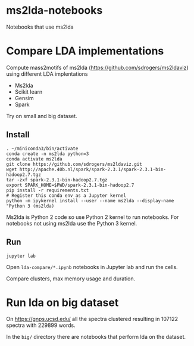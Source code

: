 # ms2lda-notebooks

Notebooks that use ms2lda

# Compare LDA implementations

Compute mass2motifs of ms2lda (https://github.com/sdrogers/ms2ldaviz) using different LDA implentations 

* Ms2lda
* Scikit learn
* Gensim
* Spark

Try on small and big dataset.

## Install

```
. ~/miniconda3/bin/activate
conda create -n ms2lda python=3
conda activate ms2lda
git clone https://github.com/sdrogers/ms2ldaviz.git
wget http://apache.40b.nl/spark/spark-2.3.1/spark-2.3.1-bin-hadoop2.7.tgz
tar -zxf spark-2.3.1-bin-hadoop2.7.tgz
export SPARK_HOME=$PWD/spark-2.3.1-bin-hadoop2.7
pip install -r requirements.txt
# Register this conda env as a Jupyter kernel
python -m ipykernel install --user --name ms2lda --display-name "Python 3 (ms2lda)
```

Ms2lda is Python 2 code so use Python 2 kernel to run notebooks.
For notebooks not using ms2lda use the Python 3 kernel.

## Run

```
jupyter lab
```

Open `lda-compare/*.ipynb` notebooks in Jupyter lab and run the cells.

Compare clusters, max memory usage and duration.

# Run lda on big dataset

On https://gnps.ucsd.edu/ all the spectra clustered resulting in 107122 spectra with 229899 words.

In the `big/` directory there are notebooks that perform lda on the dataset.
